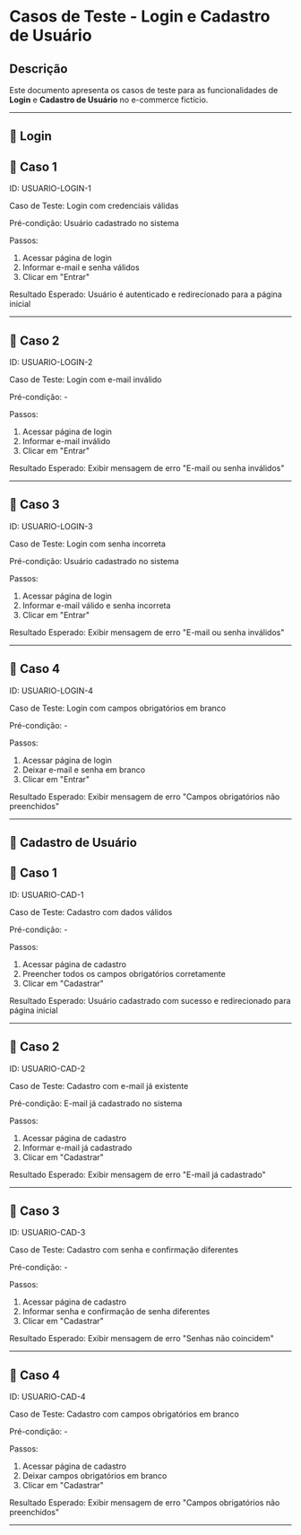 # Casos de Teste - Login e Cadastro de Usuário

## Descrição
Este documento apresenta os casos de teste para as funcionalidades de **Login** e **Cadastro de Usuário** no e-commerce fictício.

---

## 🔐 Login

## 📌 Caso 1

ID: USUARIO-LOGIN-1

Caso de Teste: Login com credenciais válidas

Pré-condição: Usuário cadastrado no sistema

Passos:

1. Acessar página de login  
2. Informar e-mail e senha válidos  
3. Clicar em "Entrar"

Resultado Esperado: Usuário é autenticado e redirecionado para a página inicial

---

## 📌 Caso 2

ID: USUARIO-LOGIN-2

Caso de Teste: Login com e-mail inválido

Pré-condição: -

Passos:

1. Acessar página de login  
2. Informar e-mail inválido  
3. Clicar em "Entrar"

Resultado Esperado: Exibir mensagem de erro "E-mail ou senha inválidos"

---

## 📌 Caso 3

ID: USUARIO-LOGIN-3

Caso de Teste: Login com senha incorreta

Pré-condição: Usuário cadastrado no sistema

Passos:

1. Acessar página de login  
2. Informar e-mail válido e senha incorreta  
3. Clicar em "Entrar"

Resultado Esperado: Exibir mensagem de erro "E-mail ou senha inválidos"

---

## 📌 Caso 4

ID: USUARIO-LOGIN-4

Caso de Teste: Login com campos obrigatórios em branco

Pré-condição: -

Passos:

1. Acessar página de login  
2. Deixar e-mail e senha em branco  
3. Clicar em "Entrar"

Resultado Esperado: Exibir mensagem de erro "Campos obrigatórios não preenchidos"

---

## 👤 Cadastro de Usuário

## 📌 Caso 1

ID: USUARIO-CAD-1

Caso de Teste: Cadastro com dados válidos

Pré-condição: -

Passos:

1. Acessar página de cadastro  
2. Preencher todos os campos obrigatórios corretamente  
3. Clicar em "Cadastrar"

Resultado Esperado: Usuário cadastrado com sucesso e redirecionado para página inicial

---

## 📌 Caso 2

ID: USUARIO-CAD-2

Caso de Teste: Cadastro com e-mail já existente

Pré-condição: E-mail já cadastrado no sistema

Passos:

1. Acessar página de cadastro  
2. Informar e-mail já cadastrado  
3. Clicar em "Cadastrar"

Resultado Esperado: Exibir mensagem de erro "E-mail já cadastrado"

---

## 📌 Caso 3

ID: USUARIO-CAD-3

Caso de Teste: Cadastro com senha e confirmação diferentes

Pré-condição: -

Passos:

1. Acessar página de cadastro  
2. Informar senha e confirmação de senha diferentes  
3. Clicar em "Cadastrar"

Resultado Esperado: Exibir mensagem de erro "Senhas não coincidem"

---

## 📌 Caso 4

ID: USUARIO-CAD-4

Caso de Teste: Cadastro com campos obrigatórios em branco

Pré-condição: -

Passos:

1. Acessar página de cadastro  
2. Deixar campos obrigatórios em branco  
3. Clicar em "Cadastrar"

Resultado Esperado: Exibir mensagem de erro "Campos obrigatórios não preenchidos"

---



